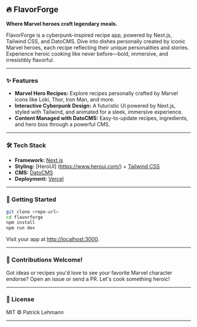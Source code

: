 ## 🔥 FlavorForge

**Where Marvel heroes craft legendary meals.**

FlavorForge is a cyberpunk-inspired recipe app, powered by Next.js, Tailwind CSS, and DatoCMS. Dive into dishes personally created by iconic Marvel heroes, each recipe reflecting their unique personalities and stories. Experience heroic cooking like never before—bold, immersive, and irresistibly flavorful.

---

### ✨ Features

- **Marvel Hero Recipes:** Explore recipes personally crafted by Marvel icons like Loki, Thor, Iron Man, and more.
- **Interactive Cyberpunk Design:** A futuristic UI powered by Next.js, styled with Tailwind, and animated for a sleek, immersive experience.
- **Content Managed with DatoCMS:** Easy-to-update recipes, ingredients, and hero bios through a powerful CMS.

---

### 🛠 Tech Stack

- **Framework:** [Next.js](https://nextjs.org/)
- **Styling:** [HeroUI] (https://www.heroui.com/) + [Tailwind CSS](https://tailwindcss.com/)
- **CMS:** [DatoCMS](https://www.datocms.com/)
- **Deployment:** [Vercel](https://vercel.com/)

---

### 🚀 Getting Started

```bash
git clone <repo-url>
cd flavorforge
npm install
npm run dev
```

Visit your app at [http://localhost:3000](http://localhost:3000).

---

### 🌟 Contributions Welcome!

Got ideas or recipes you'd love to see your favorite Marvel character endorse?
Open an issue or send a PR. Let's cook something heroic!

---

### 📝 License

MIT © Patrick Lehmann

---
